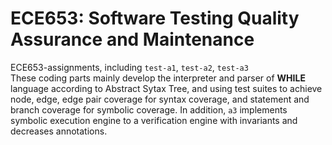 # ECE653: Software Testing Quality Assurance and Maintenance
ECE653-assignments, including `test-a1`, `test-a2`, `test-a3`  
These coding parts mainly develop the interpreter and parser of **WHILE** language according to Abstract Sytax Tree, and using test suites to achieve node, edge, edge pair coverage for syntax coverage, and statement and branch coverage for symbolic coverage. In addition, `a3` implements symbolic execution engine to a verification engine with invariants and decreases annotations.
